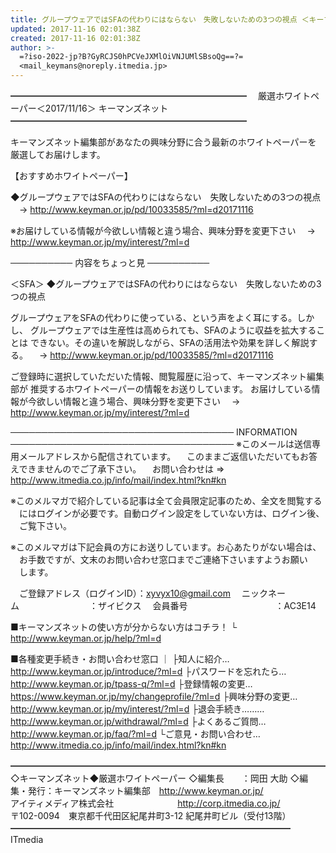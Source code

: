 ```yaml
---
title: グループウェアではSFAの代わりにはならない　失敗しないための3つの視点 ＜キーマンズネット 厳選ホワイトペーパー-2017/11/16＞
updated: 2017-11-16 02:01:38Z
created: 2017-11-16 02:01:38Z
author: >-
  =?iso-2022-jp?B?GyRCJS0hPCVeJXMlOiVNJUMlSBsoQg==?=
  <mail_keymans@noreply.itmedia.jp>
---
```


━━━━━━━━━━━━━━━━━━━━━━━━━━━
　厳選ホワイトペーパー＜2017/11/16＞ キーマンズネット
━━━━━━━━━━━━━━━━━━━━━━━━━━━

キーマンズネット編集部があなたの興味分野に合う最新のホワイトペーパーを
厳選してお届けします。

【おすすめホワイトペーパー】

◆グループウェアではSFAの代わりにはならない　失敗しないための3つの視点
　→ http://www.keyman.or.jp/pd/10033585/?ml=d20171116

※お届けしている情報が今欲しい情報と違う場合、興味分野を変更下さい
　→ http://www.keyman.or.jp/my/interest/?ml=d

──────────
内容をちょっと見
──────────

＜SFA＞
◆グループウェアではSFAの代わりにはならない　失敗しないための3つの視点

グループウェアをSFAの代わりに使っている、という声をよく耳にする。しかし、
グループウェアでは生産性は高められても、SFAのように収益を拡大することは
できない。その違いを解説しながら、SFAの活用法や効果を詳しく解説する。
　→ http://www.keyman.or.jp/pd/10033585/?ml=d20171116

ご登録時に選択していただいた情報、閲覧履歴に沿って、キーマンズネット編集部が
推奨するホワイトペーパーの情報をお送りしています。
お届けしている情報が今欲しい情報と違う場合、興味分野を変更下さい
　→ http://www.keyman.or.jp/my/interest/?ml=d

────────────────────────────────────
INFORMATION
────────────────────────────────────
※このメールは送信専用メールアドレスから配信されています。
　このままご返信いただいてもお答えできませんのでご了承下さい。
　お問い合わせは ⇒ http://www.itmedia.co.jp/info/mail/index.html?kn#kn

※このメルマガで紹介している記事は全て会員限定記事のため、全文を閲覧する
　にはログインが必要です。自動ログイン設定をしていない方は、ログイン後、
　ご覧下さい。

※このメルマガは下記会員の方にお送りしています。お心あたりがない場合は、
　お手数ですが、文末のお問い合わせ窓口までご連絡下さいますようお願い
　します。

　ご登録アドレス（ログインID）：[xyvyx10@gmail.com](mailto:xyvyx10@gmail.com)
　ニックネーム　　　　　　　　：ザイビクス
　会員番号　　　　　　　　　　：AC3E14

■キーマンズネットの使い方が分からない方はコチラ！
└ http://www.keyman.or.jp/help/?ml=d

■各種変更手続き・お問い合わせ窓口
｜
├知人に紹介… http://www.keyman.or.jp/introduce/?ml=d
├パスワードを忘れたら… http://www.keyman.or.jp/tpass-q/?ml=d
├登録情報の変更… https://www.keyman.or.jp/my/changeprofile/?ml=d
├興味分野の変更… http://www.keyman.or.jp/my/interest/?ml=d
├退会手続き……… http://www.keyman.or.jp/withdrawal/?ml=d
├よくあるご質問… http://www.keyman.or.jp/faq/?ml=d
└ご意見・お問い合わせ… http://www.itmedia.co.jp/info/mail/index.html?kn#kn

━━━━━━━━━━━━━━━━━━━━━━━━━━━━━━━━━━━━
◇キーマンズネット◆厳選ホワイトペーパー
◇編集長　　：岡田 大助
◇編集・発行：キーマンズネット編集部　http://www.keyman.or.jp/
　　　　　　　アイティメディア株式会社
　　　　　　　http://corp.itmedia.co.jp/
　　　　　　　〒102-0094　東京都千代田区紀尾井町3-12 紀尾井町ビル（受付13階）
━━━━━━━━━━━━━━━━━━━━━━━━━━━━━━━━ ITmedia